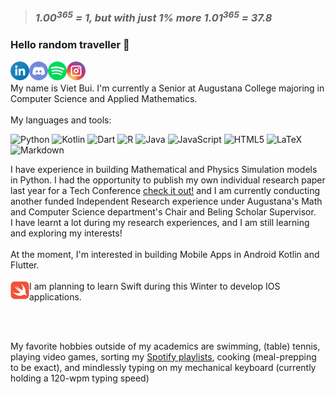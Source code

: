 > ### ***1.00<sup>365</sup> = 1, but with just 1% more 1.01<sup>365</sup> = 37.8***

### Hello random traveller 👋

<!--- LinkedIn --->
<a href="https://www.linkedin.com/in/vietbui99/"><img align="left" src="https://github.com/vietbui1999ru/vietbui1999ru/blob/main/images/linkedin.png" alt="Viet Bui | LinkedIn" width="30px"/></a>

<!--- Discord --->
<a href="discordapp.com/users/463366284940410910"><img align="left" src="https://github.com/vietbui1999ru/vietbui1999ru/blob/main/images/discord.png" alt="Viet Bui | Discord" width="30px"/></a>

<!-- Spotify -->
<a href="https://open.spotify.com/user/21zfnefkptclwec56htel2eei?si=95952038b33640a3"><img align="left" src="https://github.com/vietbui1999ru/vietbui1999ru/blob/main/images/spotify.png" alt="Viet Bui | Spotify" width="30px"/></a>

<!-- Instagram -->
<a href="https://www.instagram.com/vietbui99/"><img align="left" src="https://github.com/vietbui1999ru/vietbui1999ru/blob/main/images/instagram.png" alt="Viet Bui | Instagram" width="30p"/></a>

</br>
</br>
My name is Viet Bui. I'm currently a Senior at Augustana College majoring in Computer Science and Applied Mathematics. 
</br>
</br>
My languages and tools:

![Python](https://img.shields.io/badge/python-3670A0?style=for-the-badge&logo=python&logoColor=ffdd54)
![Kotlin](https://img.shields.io/badge/kotlin-%237F52FF.svg?style=for-the-badge&logo=kotlin&logoColor=white)
![Dart](https://img.shields.io/badge/dart-%230175C2.svg?style=for-the-badge&logo=dart&logoColor=white)
![R](https://img.shields.io/badge/r-%23276DC3.svg?style=for-the-badge&logo=r&logoColor=white)
![Java](https://img.shields.io/badge/java-%23ED8B00.svg?style=for-the-badge&logo=java&logoColor=white)
![JavaScript](https://img.shields.io/badge/javascript-%23323330.svg?style=for-the-badge&logo=javascript&logoColor=%23F7DF1E)
![HTML5](https://img.shields.io/badge/html5-%23E34F26.svg?style=for-the-badge&logo=html5&logoColor=white)
![LaTeX](https://img.shields.io/badge/latex-%23008080.svg?style=for-the-badge&logo=latex&logoColor=white)
![Markdown](https://img.shields.io/badge/markdown-%23000000.svg?style=for-the-badge&logo=markdown&logoColor=white)



I have experience in building Mathematical and Physics Simulation models in Python. I had the opportunity to publish my own individual research 
paper last year for a Tech Conference [check it out!](https://ieeexplore.ieee.org/document/9666740) and I am currently conducting another funded
Independent Research experience under Augustana's Math and Computer Science department's Chair and Beling Scholar Supervisor.
</br>
I have learnt a lot during my research experiences, and I am still learning and exploring my interests!
</br>
</br>
At the moment, I'm interested in building
Mobile Apps in Android Kotlin and Flutter.
</br>
</br>
I am planning to learn <a href="https://developer.apple.com/swift/"><img align="left" src="https://github.com/vietbui1999ru/vietbui1999ru/blob/main/images/swift.png" alt="Swift Website" width="30p"/></a> Swift during this Winter to develop IOS applications.

</br>

</br>

My favorite hobbies outside of my academics are swimming, (table) tennis, playing video games, sorting my [Spotify playlists](https://open.spotify.com/user/21zfnefkptclwec56htel2eei?si=7ec0d2d74ba4479d), cooking (meal-prepping to be exact), and mindlessly typing on my mechanical keyboard (currently holding a 120-wpm typing speed)




<!---
vietbui1999ru/vietbui1999ru is a ✨ special ✨ repository because its `README.md` (this file) appears on your GitHub profile.
You can click the Preview link to take a look at your changes.
--->
